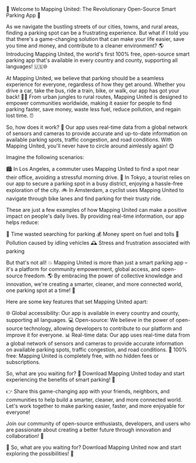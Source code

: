 🚀 Welcome to Mapping United: The Revolutionary Open-Source Smart Parking App 🚀

As we navigate the bustling streets of our cities, towns, and rural areas, finding a parking spot can be a frustrating experience. But what if I told you that there's a game-changing solution that can make your life easier, save you time and money, and contribute to a cleaner environment? 🌎 Introducing Mapping United, the world's first 100% free, open-source smart parking app that's available in every country and county, supporting all languages! 🇺🇸🌐

At Mapping United, we believe that parking should be a seamless experience for everyone, regardless of how they get around. Whether you drive a car, take the bus, ride a train, bike, or walk, our app has got your back! 🚌💨 From urban jungles to rural routes, Mapping United is designed to empower communities worldwide, making it easier for people to find parking faster, save money, waste less fuel, reduce pollution, and regain lost time. ⏰

So, how does it work? 🤔 Our app uses real-time data from a global network of sensors and cameras to provide accurate and up-to-date information on available parking spots, traffic congestion, and road conditions. With Mapping United, you'll never have to circle around aimlessly again! 😊

Imagine the following scenarios:

🏙️ In Los Angeles, a commuter uses Mapping United to find a spot near their office, avoiding a stressful morning drive.
🚌 In Tokyo, a tourist relies on our app to secure a parking spot in a busy district, enjoying a hassle-free exploration of the city.
🚲 In Amsterdam, a cyclist uses Mapping United to navigate through bike lanes and find parking for their trusty ride.

These are just a few examples of how Mapping United can make a positive impact on people's daily lives. By providing real-time information, our app helps reduce:

💸 Time wasted searching for parking
💰 Money spent on fuel and tolls
🌟 Pollution caused by idling vehicles
🕰️ Stress and frustration associated with parking

But that's not all! 💥 Mapping United is more than just a smart parking app – it's a platform for community empowerment, global access, and open-source freedom. 🌎 By embracing the power of collective knowledge and innovation, we're creating a smarter, cleaner, and more connected world, one parking spot at a time! 🚀

Here are some key features that set Mapping United apart:

🌐 Global accessibility: Our app is available in every country and county, supporting all languages.
💻 Open-source: We believe in the power of open-source technology, allowing developers to contribute to our platform and improve it for everyone.
📊 Real-time data: Our app uses real-time data from a global network of sensors and cameras to provide accurate information on available parking spots, traffic congestion, and road conditions.
💸 100% free: Mapping United is completely free, with no hidden fees or subscriptions.

So, what are you waiting for? 🤔 Download Mapping United today and start experiencing the benefits of smart parking! 📲

👉 Share this game-changing app with your friends, neighbors, and communities to help build a smarter, cleaner, and more connected world. Let's work together to make parking easier, faster, and more enjoyable for everyone!

Join our community of open-source enthusiasts, developers, and users who are passionate about creating a better future through innovation and collaboration! 🌟

🎉 So, what are you waiting for? Download Mapping United now and start exploring the possibilities! 📲